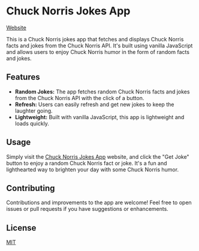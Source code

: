 # Chuck Norris Jokes App

[Website](https://chuck-norris-api-json.netlify.app/)

This is a Chuck Norris jokes app that fetches and displays Chuck Norris facts and jokes from the Chuck Norris API. It's built using vanilla JavaScript and allows users to enjoy Chuck Norris humor in the form of random facts and jokes.

## Features

- **Random Jokes:** The app fetches random Chuck Norris facts and jokes from the Chuck Norris API with the click of a button.
- **Refresh:** Users can easily refresh and get new jokes to keep the laughter going.
- **Lightweight:** Built with vanilla JavaScript, this app is lightweight and loads quickly.

## Usage

Simply visit the [Chuck Norris Jokes App](https://chuck-norris-api-json.netlify.app/) website, and click the "Get Joke" button to enjoy a random Chuck Norris fact or joke. It's a fun and lighthearted way to brighten your day with some Chuck Norris humor.

## Contributing

Contributions and improvements to the app are welcome! Feel free to open issues or pull requests if you have suggestions or enhancements.

## License

[MIT](https://choosealicense.com/licenses/mit/)
